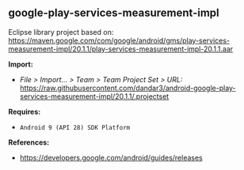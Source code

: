 ## google-play-services-measurement-impl

Eclipse library project based on:<br/>
https://maven.google.com/com/google/android/gms/play-services-measurement-impl/20.1.1/play-services-measurement-impl-20.1.1.aar

**Import:**
- _File > Import... > Team > Team Project Set > URL:_<br/>
  https://raw.githubusercontent.com/dandar3/android-google-play-services-measurement-impl/20.1.1/.projectset

**Requires:**
- `Android 9 (API 28) SDK Platform`

**References:**
- https://developers.google.com/android/guides/releases